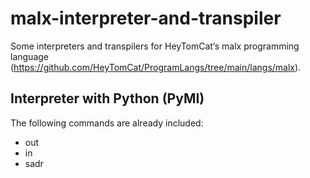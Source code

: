 # malx-interpreter-and-transpiler
Some interpreters and transpilers for HeyTomCat‘s malx programming language (https://github.com/HeyTomCat/ProgramLangs/tree/main/langs/malx).

## Interpreter with Python (PyMI)
The following commands are already included:
- out
- in
- sadr